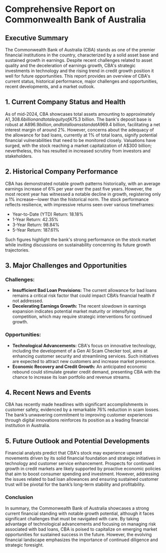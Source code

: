 # Comprehensive Report on Commonwealth Bank of Australia

## Executive Summary
The Commonwealth Bank of Australia (CBA) stands as one of the premier financial institutions in the country, characterized by a solid asset base and sustained growth in earnings. Despite recent challenges related to asset quality and the deceleration of earnings growth, CBA's strategic investments in technology and the rising trend in credit growth position it well for future opportunities. This report provides an overview of CBA's current status, historical performance, major challenges and opportunities, recent developments, and a market outlook.

## 1. Current Company Status and Health
As of mid-2024, CBA showcases total assets amounting to approximately A$1,308.6 billion and total equity of A$75.3 billion. The bank's deposit base is robust at A$896.9 billion, and total loans stand at A$969.4 billion, facilitating a net interest margin of around 2%. However, concerns about the adequacy of the allowance for bad loans, currently at 1% of total loans, signify potential financial vulnerabilities that need to be monitored closely. Valuations have surged, with the stock reaching a market capitalization of A$300 billion; nevertheless, this has resulted in increased scrutiny from investors and stakeholders.

## 2. Historical Company Performance
CBA has demonstrated notable growth patterns historically, with an average earnings increase of 6% per year over the past five years. However, the most recent year has witnessed a notable decline in growth, registering only a 1% increase—lower than the historical norm. The stock performance reflects resilience, with impressive returns seen over various timeframes:
- Year-to-Date (YTD) Return: 18.18%
- 1-Year Return: 42.35%
- 3-Year Return: 98.84%
- 5-Year Return: 187.61% 

Such figures highlight the bank's strong performance on the stock market while inviting discussions on sustainability concerning its future growth trajectories.

## 3. Major Challenges and Opportunities
### Challenges:
- **Insufficient Bad Loan Provisions:** The current allowance for bad loans remains a critical risk factor that could impact CBA’s financial health if not addressed.
- **Decelerating Earnings Growth:** The recent slowdown in earnings expansion indicates potential market maturity or intensifying competition, which may require strategic interventions for continued growth.

### Opportunities:
- **Technological Advancements:** CBA's focus on innovative technology, including the development of a Gen AI Scam Checker tool, aims at enhancing customer security and streamlining services. Such initiatives are expected to attract new customers and increase market presence.
- **Economic Recovery and Credit Growth:** An anticipated economic rebound could stimulate greater credit demand, presenting CBA with the chance to increase its loan portfolio and revenue streams.

## 4. Recent News and Events
CBA has recently made headlines with significant accomplishments in customer safety, evidenced by a remarkable 76% reduction in scam losses. The bank’s unwavering commitment to improving customer experiences through digital innovations reinforces its position as a leading financial institution in Australia.

## 5. Future Outlook and Potential Developments
Financial analysts predict that CBA's stock may experience upward movements driven by its solid financial foundation and strategic initiatives in technology and customer service enhancement. Prospects for continued growth in credit markets are likely supported by proactive economic policies that aim to boost consumer spending and investment. However, addressing the issues related to bad loan allowances and ensuring sustained customer trust will be pivotal for the bank’s long-term stability and profitability.

### Conclusion
In summary, the Commonwealth Bank of Australia showcases a strong current financial standing with notable growth potential, although it faces significant challenges that must be navigated with care. By taking advantage of technological advancements and focusing on managing risk associated with bad loans, CBA is poised to capitalize on emerging market opportunities for sustained success in the future. However, the evolving financial landscape emphasizes the importance of continued diligence and strategic foresight.
